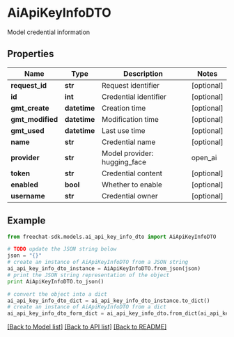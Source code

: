 # AiApiKeyInfoDTO

Model credential information

## Properties
Name | Type | Description | Notes
------------ | ------------- | ------------- | -------------
**request_id** | **str** | Request identifier | [optional] 
**id** | **int** | Credential identifier | [optional] 
**gmt_create** | **datetime** | Creation time | [optional] 
**gmt_modified** | **datetime** | Modification time | [optional] 
**gmt_used** | **datetime** | Last use time | [optional] 
**name** | **str** | Credential name | [optional] 
**provider** | **str** | Model provider: hugging_face | open_ai | local_ai | in_process | dash_scope | unknown | [optional] 
**token** | **str** | Credential content | [optional] 
**enabled** | **bool** | Whether to enable | [optional] 
**username** | **str** | Credential owner | [optional] 

## Example

```python
from freechat-sdk.models.ai_api_key_info_dto import AiApiKeyInfoDTO

# TODO update the JSON string below
json = "{}"
# create an instance of AiApiKeyInfoDTO from a JSON string
ai_api_key_info_dto_instance = AiApiKeyInfoDTO.from_json(json)
# print the JSON string representation of the object
print AiApiKeyInfoDTO.to_json()

# convert the object into a dict
ai_api_key_info_dto_dict = ai_api_key_info_dto_instance.to_dict()
# create an instance of AiApiKeyInfoDTO from a dict
ai_api_key_info_dto_form_dict = ai_api_key_info_dto.from_dict(ai_api_key_info_dto_dict)
```
[[Back to Model list]](../README.md#documentation-for-models) [[Back to API list]](../README.md#documentation-for-api-endpoints) [[Back to README]](../README.md)


